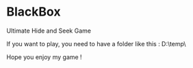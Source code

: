 # BlackBox
Ultimate Hide and Seek Game

If you want to play, you need to have a folder like this : D:\temp\

Hope you enjoy my game !
